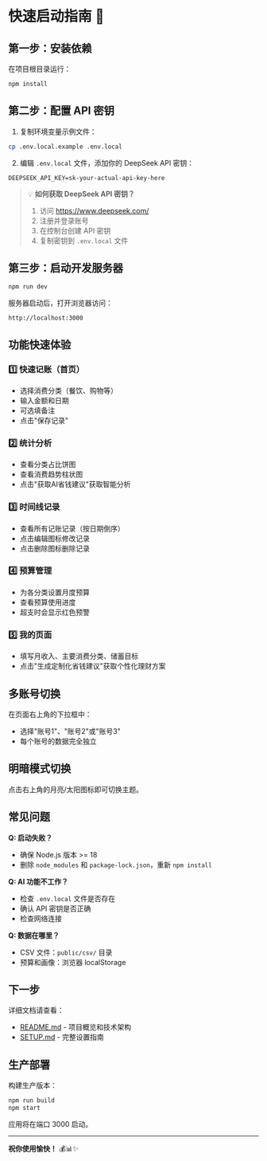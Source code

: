 # 快速启动指南 🚀

## 第一步：安装依赖

在项目根目录运行：

```bash
npm install
```

## 第二步：配置 API 密钥

1. 复制环境变量示例文件：
```bash
cp .env.local.example .env.local
```

2. 编辑 `.env.local` 文件，添加你的 DeepSeek API 密钥：
```
DEEPSEEK_API_KEY=sk-your-actual-api-key-here
```

> 💡 **如何获取 DeepSeek API 密钥？**
> 1. 访问 https://www.deepseek.com/
> 2. 注册并登录账号
> 3. 在控制台创建 API 密钥
> 4. 复制密钥到 `.env.local` 文件

## 第三步：启动开发服务器

```bash
npm run dev
```

服务器启动后，打开浏览器访问：

```
http://localhost:3000
```

## 功能快速体验

### 1️⃣ 快速记账（首页）
- 选择消费分类（餐饮、购物等）
- 输入金额和日期
- 可选填备注
- 点击"保存记录"

### 2️⃣ 统计分析
- 查看分类占比饼图
- 查看消费趋势柱状图
- 点击"获取AI省钱建议"获取智能分析

### 3️⃣ 时间线记录
- 查看所有记账记录（按日期倒序）
- 点击编辑图标修改记录
- 点击删除图标删除记录

### 4️⃣ 预算管理
- 为各分类设置月度预算
- 查看预算使用进度
- 超支时会显示红色预警

### 5️⃣ 我的页面
- 填写月收入、主要消费分类、储蓄目标
- 点击"生成定制化省钱建议"获取个性化理财方案

## 多账号切换

在页面右上角的下拉框中：
- 选择"账号1"、"账号2"或"账号3"
- 每个账号的数据完全独立

## 明暗模式切换

点击右上角的月亮/太阳图标即可切换主题。

## 常见问题

**Q: 启动失败？**
- 确保 Node.js 版本 >= 18
- 删除 `node_modules` 和 `package-lock.json`，重新 `npm install`

**Q: AI 功能不工作？**
- 检查 `.env.local` 文件是否存在
- 确认 API 密钥是否正确
- 检查网络连接

**Q: 数据在哪里？**
- CSV 文件：`public/csv/` 目录
- 预算和画像：浏览器 localStorage

## 下一步

详细文档请查看：
- [README.md](./README.md) - 项目概览和技术架构
- [SETUP.md](./SETUP.md) - 完整设置指南

## 生产部署

构建生产版本：

```bash
npm run build
npm start
```

应用将在端口 3000 启动。

---

**祝你使用愉快！** 💰📊✨

